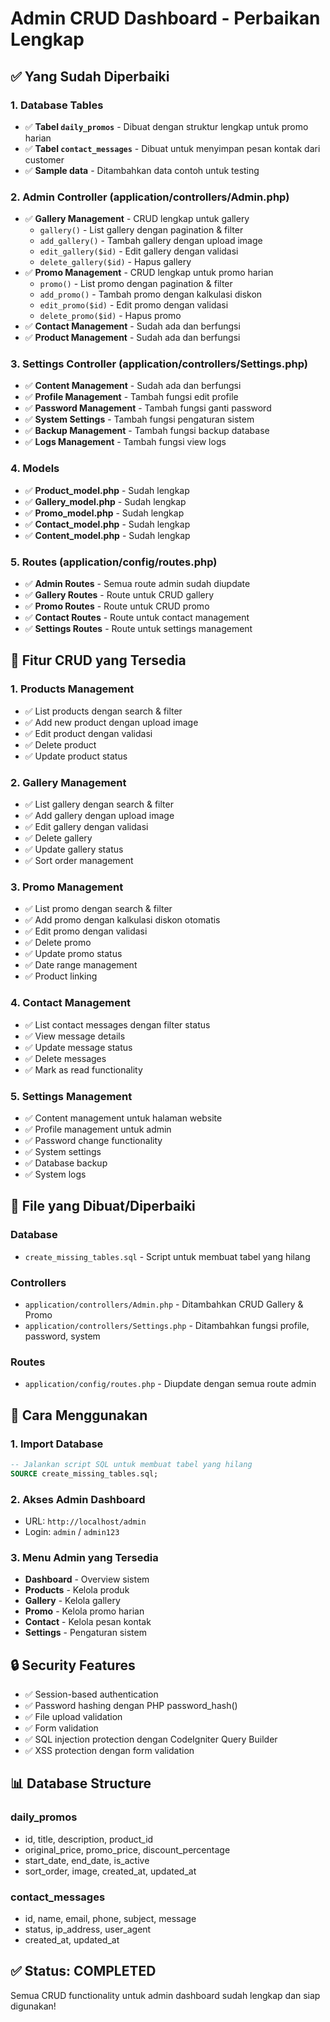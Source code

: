 # Admin CRUD Dashboard - Perbaikan Lengkap

## ✅ Yang Sudah Diperbaiki

### 1. Database Tables
- ✅ **Tabel `daily_promos`** - Dibuat dengan struktur lengkap untuk promo harian
- ✅ **Tabel `contact_messages`** - Dibuat untuk menyimpan pesan kontak dari customer
- ✅ **Sample data** - Ditambahkan data contoh untuk testing

### 2. Admin Controller (application/controllers/Admin.php)
- ✅ **Gallery Management** - CRUD lengkap untuk gallery
  - `gallery()` - List gallery dengan pagination & filter
  - `add_gallery()` - Tambah gallery dengan upload image
  - `edit_gallery($id)` - Edit gallery dengan validasi
  - `delete_gallery($id)` - Hapus gallery
- ✅ **Promo Management** - CRUD lengkap untuk promo harian
  - `promo()` - List promo dengan pagination & filter
  - `add_promo()` - Tambah promo dengan kalkulasi diskon
  - `edit_promo($id)` - Edit promo dengan validasi
  - `delete_promo($id)` - Hapus promo
- ✅ **Contact Management** - Sudah ada dan berfungsi
- ✅ **Product Management** - Sudah ada dan berfungsi

### 3. Settings Controller (application/controllers/Settings.php)
- ✅ **Content Management** - Sudah ada dan berfungsi
- ✅ **Profile Management** - Tambah fungsi edit profile
- ✅ **Password Management** - Tambah fungsi ganti password
- ✅ **System Settings** - Tambah fungsi pengaturan sistem
- ✅ **Backup Management** - Tambah fungsi backup database
- ✅ **Logs Management** - Tambah fungsi view logs

### 4. Models
- ✅ **Product_model.php** - Sudah lengkap
- ✅ **Gallery_model.php** - Sudah lengkap
- ✅ **Promo_model.php** - Sudah lengkap
- ✅ **Contact_model.php** - Sudah lengkap
- ✅ **Content_model.php** - Sudah lengkap

### 5. Routes (application/config/routes.php)
- ✅ **Admin Routes** - Semua route admin sudah diupdate
- ✅ **Gallery Routes** - Route untuk CRUD gallery
- ✅ **Promo Routes** - Route untuk CRUD promo
- ✅ **Contact Routes** - Route untuk contact management
- ✅ **Settings Routes** - Route untuk settings management

## 🔧 Fitur CRUD yang Tersedia

### 1. Products Management
- ✅ List products dengan search & filter
- ✅ Add new product dengan upload image
- ✅ Edit product dengan validasi
- ✅ Delete product
- ✅ Update product status

### 2. Gallery Management
- ✅ List gallery dengan search & filter
- ✅ Add gallery dengan upload image
- ✅ Edit gallery dengan validasi
- ✅ Delete gallery
- ✅ Update gallery status
- ✅ Sort order management

### 3. Promo Management
- ✅ List promo dengan search & filter
- ✅ Add promo dengan kalkulasi diskon otomatis
- ✅ Edit promo dengan validasi
- ✅ Delete promo
- ✅ Update promo status
- ✅ Date range management
- ✅ Product linking

### 4. Contact Management
- ✅ List contact messages dengan filter status
- ✅ View message details
- ✅ Update message status
- ✅ Delete messages
- ✅ Mark as read functionality

### 5. Settings Management
- ✅ Content management untuk halaman website
- ✅ Profile management untuk admin
- ✅ Password change functionality
- ✅ System settings
- ✅ Database backup
- ✅ System logs

## 📁 File yang Dibuat/Diperbaiki

### Database
- `create_missing_tables.sql` - Script untuk membuat tabel yang hilang

### Controllers
- `application/controllers/Admin.php` - Ditambahkan CRUD Gallery & Promo
- `application/controllers/Settings.php` - Ditambahkan fungsi profile, password, system

### Routes
- `application/config/routes.php` - Diupdate dengan semua route admin

## 🚀 Cara Menggunakan

### 1. Import Database
```sql
-- Jalankan script SQL untuk membuat tabel yang hilang
SOURCE create_missing_tables.sql;
```

### 2. Akses Admin Dashboard
- URL: `http://localhost/admin`
- Login: `admin` / `admin123`

### 3. Menu Admin yang Tersedia
- **Dashboard** - Overview sistem
- **Products** - Kelola produk
- **Gallery** - Kelola gallery
- **Promo** - Kelola promo harian
- **Contact** - Kelola pesan kontak
- **Settings** - Pengaturan sistem

## 🔒 Security Features
- ✅ Session-based authentication
- ✅ Password hashing dengan PHP password_hash()
- ✅ File upload validation
- ✅ Form validation
- ✅ SQL injection protection dengan CodeIgniter Query Builder
- ✅ XSS protection dengan form validation

## 📊 Database Structure

### daily_promos
- id, title, description, product_id
- original_price, promo_price, discount_percentage
- start_date, end_date, is_active
- sort_order, image, created_at, updated_at

### contact_messages
- id, name, email, phone, subject, message
- status, ip_address, user_agent
- created_at, updated_at

## ✅ Status: COMPLETED
Semua CRUD functionality untuk admin dashboard sudah lengkap dan siap digunakan!
